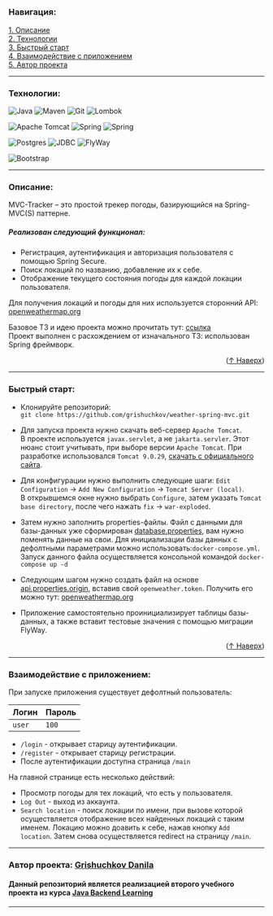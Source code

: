 
<a name="readme-top"></a>
---  

### Навигация:  

[1. Описание](#descriptiption)  
[2. Технологии](#tech)  
[3. Быстрый старт](#start)   
[4. Взаимодействие с приложением](#use)  
[5. Автор проекта](#author)  

---
<a name="tech"></a>
### Технологии:

![Java](https://img.shields.io/badge/java-%23ED8B00.svg?style=for-the-badge&logo=openjdk&logoColor=white)
![Maven](https://img.shields.io/badge/MAVEN-%232E7EEA.svg?style=for-the-badge&logo=maven&logoColor=white)
![Git](https://img.shields.io/badge/git-%23F05033.svg?style=for-the-badge&logo=git&logoColor=white)
![Lombok](https://img.shields.io/badge/Lombok-D70A53?style=for-the-badge&logo=Lombok&logoColor=white)

![Apache Tomcat](https://img.shields.io/badge/apache%20tomcat-%23F8DC75.svg?style=for-the-badge&logo=apache-tomcat&logoColor=black)
![Spring](https://img.shields.io/badge/spring%20MVC-%236DB33F.svg?style=for-the-badge&logo=spring&logoColor=white)
![Spring](https://img.shields.io/badge/spring%20security-%236DB33F.svg?style=for-the-badge&logo=&logoColor=white)

![Postgres](https://img.shields.io/badge/postgres-%23316192.svg?style=for-the-badge&logo=postgresql&logoColor=white)
![JDBC](https://img.shields.io/badge/JDBC-59666C?style=for-the-badge&logo=Hibernate&logoColor=white)
![FlyWay](https://img.shields.io/badge/flyway-%23DD0031.svg?style=for-the-badge&logo=flyway&logoColor=white)

![Bootstrap](https://img.shields.io/badge/bootstrap-%238511FA.svg?style=for-the-badge&logo=bootstrap&logoColor=white)


---
<a name="descriptiption"></a>
### Описание:
MVC-Tracker – это простой трекер погоды, базирующийся на Spring-MVC(S) паттерне. 


##### Реализован следующий функционал: 
* Регистрация, аутентификация и авторизация пользователя с помощью Spring Secure.
* Поиск локаций по названию, добавление их к себе.
* Отображение текущего состояния погоды для каждой локации пользователя.

Для получения локаций и погоды для них используется сторонний API: [openweathermap.org](https://openweathermap.org/api)

Базовое ТЗ и идею проекта можно прочитать тут: [ссылка](https://zhukovsd.github.io/java-backend-learning-course/Projects/WeatherViewer/)  
Проект выполнен с расхождением от изначального ТЗ: использован Spring фреймворк.

<p align="right">(<a href="#readme-top">↑ Наверх</a>)</p>

---
<a name="start"></a>
### Быстрый старт:

* Клонируйте репозиторий:  
   `git clone https://github.com/grishuchkov/weather-spring-mvc.git`  

* Для запуска проекта нужно скачать веб-сервер `Apache Tomcat`.  
В проекте используется `javax.servlet`, а не `jakarta.servler`.
Этот нюанс стоит учитывать, при выборе версии `Apache Tomcat`. При разработке использовался `Tomcat 9.0.29`, [скачать с официального сайта](https://archive.apache.org/dist/tomcat/tomcat-9/v9.0.29/bin/apache-tomcat-9.0.29.zip).

* Для конфигурации нужно выполнить следующие шаги: `Edit Configuration` -> `Add New Configuration` -> `Tomcat Server (local)`.  
В открывшемся окне нужно выбрать `Configure`, затем указать `Tomcat base directory`, после чего нажать `fix` -> `war-exploded`.

* Затем нужно заполнить properties-файлы. 
Файл с данными для базы-данных уже сформирован [database.properties](src%2Fmain%2Fresources%2Fdatabase.properties), вам нужно поменять данные на свои. Для инициализации базы данных с дефолтными параметрами можно использовать:`docker-compose.yml`.  
Запуск данного файла осуществляется консольной командой `docker-compose up -d`

* Следующим шагом нужно создать файл на основе [api.properties.origin](src%2Fmain%2Fresources%2Fapi.properties.origin), вставив свой `openweather.token`. 
Получить его можно тут: [openweathermap.org](https://openweathermap.org/api)

* Приложение самостоятельно проинициализирует таблицы базы-данных, а также вставит тестовые значения с помощью миграции FlyWay.

<p align="right">(<a href="#readme-top">↑ Наверх</a>)</p>

---
<a name="use"></a>
### Взаимодействие с приложением:

При запуске приложения существует дефолтный пользователь: 

| Логин  | Пароль |
|--------|--------|
| `user` | `100`  |

- `/login` - открывает старицу аутентификации.
- `/register` - открывает старицу регистрации.
- После аутентификации доступна страница `/main`

На главной странице есть несколько действий:
- Просмотр погоды для тех локаций, что есть у пользователя.
- `Log Out` - выход из аккаунта.
- `Search location` - поиск локации по имени, при вызове которой осуществляется отображение всех найденных локаций с таким именем. Локацию можно доавить к себе, нажав кнопку `Add location`.
Затем снова осуществляется redirect на страницу `/main`.

---
<a name="author"></a>
### Автор проекта:  [Grishuchkov Danila](https://github.com/grishuchkov)

#### Данный репозиторий является реализацией второго учебного проекта из курса [Java Backend Learning](https://zhukovsd.github.io/java-backend-learning-course/)


---
